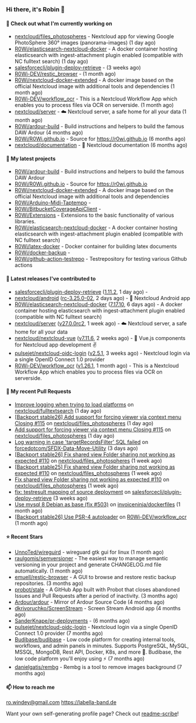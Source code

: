 ### Hi there, it's Robin 👋

#### 👷 Check out what I'm currently working on

- [nextcloud/files_photospheres](https://github.com/nextcloud/files_photospheres) - Nextcloud app for viewing Google PhotoSphere 360° images (panorama-images) (1 day ago)
- [R0Wi/elasticsearch-nextcloud-docker](https://github.com/R0Wi/elasticsearch-nextcloud-docker) - A docker container hosting elasticsearch with ingest-attachment plugin enabled (compatible with NC fulltext search) (1 day ago)
- [salesforcecli/plugin-deploy-retrieve](https://github.com/salesforcecli/plugin-deploy-retrieve) -  (3 weeks ago)
- [R0Wi-DEV/restic_browser](https://github.com/R0Wi-DEV/restic_browser) -  (1 month ago)
- [R0Wi/nextcloud-docker-extended](https://github.com/R0Wi/nextcloud-docker-extended) - A docker image based on the official Nextcloud image with additional tools and dependencies (1 month ago)
- [R0Wi-DEV/workflow_ocr](https://github.com/R0Wi-DEV/workflow_ocr) - This is a Nextcloud Workflow App which enables you to process files via OCR on serverside. (1 month ago)
- [nextcloud/server](https://github.com/nextcloud/server) - ☁️ Nextcloud server, a safe home for all your data (1 month ago)
- [R0Wi/ardour-build](https://github.com/R0Wi/ardour-build) - Build instructions and helpers to build the famous DAW Ardour (4 months ago)
- [R0Wi/R0Wi.github.io](https://github.com/R0Wi/R0Wi.github.io) - Source for https://r0wi.github.io (6 months ago)
- [nextcloud/documentation](https://github.com/nextcloud/documentation) - 📘 Nextcloud documentation (6 months ago)

#### 🌱 My latest projects

- [R0Wi/ardour-build](https://github.com/R0Wi/ardour-build) - Build instructions and helpers to build the famous DAW Ardour
- [R0Wi/R0Wi.github.io](https://github.com/R0Wi/R0Wi.github.io) - Source for https://r0wi.github.io
- [R0Wi/nextcloud-docker-extended](https://github.com/R0Wi/nextcloud-docker-extended) - A docker image based on the official Nextcloud image with additional tools and dependencies
- [R0Wi/Arduino-Midi-Taptempo](https://github.com/R0Wi/Arduino-Midi-Taptempo) - 
- [R0Wi/BitbucketCoverageApiClient](https://github.com/R0Wi/BitbucketCoverageApiClient) - 
- [R0Wi/Extensions](https://github.com/R0Wi/Extensions) - Extensions to the basic functionality of various libraries.
- [R0Wi/elasticsearch-nextcloud-docker](https://github.com/R0Wi/elasticsearch-nextcloud-docker) - A docker container hosting elasticsearch with ingest-attachment plugin enabled (compatible with NC fulltext search)
- [R0Wi/latex-docker](https://github.com/R0Wi/latex-docker) - Docker container for building latex documents
- [R0Wi/docker-backup](https://github.com/R0Wi/docker-backup) - 
- [R0Wi/github-action-testrepo](https://github.com/R0Wi/github-action-testrepo) - Testrepository for testing various Github actions

#### 🔭 Latest releases I've contributed to

- [salesforcecli/plugin-deploy-retrieve](https://github.com/salesforcecli/plugin-deploy-retrieve) ([1.11.2](https://github.com/salesforcecli/plugin-deploy-retrieve/releases/tag/1.11.2), 1 day ago) - 
- [nextcloud/android](https://github.com/nextcloud/android) ([rc-3.25.0-02](https://github.com/nextcloud/android/releases/tag/rc-3.25.0-02), 2 days ago) - 📱 Nextcloud Android app
- [R0Wi/elasticsearch-nextcloud-docker](https://github.com/R0Wi/elasticsearch-nextcloud-docker) ([7.17.10](https://github.com/R0Wi/elasticsearch-nextcloud-docker/releases/tag/7.17.10), 6 days ago) - A docker container hosting elasticsearch with ingest-attachment plugin enabled (compatible with NC fulltext search)
- [nextcloud/server](https://github.com/nextcloud/server) ([v27.0.0rc2](https://github.com/nextcloud/server/releases/tag/v27.0.0rc2), 1 week ago) - ☁️ Nextcloud server, a safe home for all your data
- [nextcloud/nextcloud-vue](https://github.com/nextcloud/nextcloud-vue) ([v7.11.6](https://github.com/nextcloud/nextcloud-vue/releases/tag/v7.11.6), 2 weeks ago) - 🍱 Vue.js components for Nextcloud app development  ✌
- [pulsejet/nextcloud-oidc-login](https://github.com/pulsejet/nextcloud-oidc-login) ([v2.5.1](https://github.com/pulsejet/nextcloud-oidc-login/releases/tag/v2.5.1), 3 weeks ago) - Nextcloud login via a single OpenID Connect 1.0 provider
- [R0Wi-DEV/workflow_ocr](https://github.com/R0Wi-DEV/workflow_ocr) ([v1.26.1](https://github.com/R0Wi-DEV/workflow_ocr/releases/tag/v1.26.1), 1 month ago) - This is a Nextcloud Workflow App which enables you to process files via OCR on serverside.

#### 🔨 My recent Pull Requests

- [Improve logging when trying to load platforms](https://github.com/nextcloud/fulltextsearch/pull/749) on [nextcloud/fulltextsearch](https://github.com/nextcloud/fulltextsearch) (1 day ago)
- [[Backport stable26] Add support for forcing viewer via context menu Closing #115](https://github.com/nextcloud/files_photospheres/pull/119) on [nextcloud/files_photospheres](https://github.com/nextcloud/files_photospheres) (1 day ago)
- [Add support for forcing viewer via context menu Closing #115](https://github.com/nextcloud/files_photospheres/pull/117) on [nextcloud/files_photospheres](https://github.com/nextcloud/files_photospheres) (1 day ago)
- [Log warning in case &#39;targetRecordsFilter&#39; SQL failed](https://github.com/forcedotcom/SFDX-Data-Move-Utility/pull/599) on [forcedotcom/SFDX-Data-Move-Utility](https://github.com/forcedotcom/SFDX-Data-Move-Utility) (3 days ago)
- [[Backport stable26] Fix shared view Folder sharing not working as expected #110](https://github.com/nextcloud/files_photospheres/pull/113) on [nextcloud/files_photospheres](https://github.com/nextcloud/files_photospheres) (1 week ago)
- [[Backport stable25] Fix shared view Folder sharing not working as expected #110](https://github.com/nextcloud/files_photospheres/pull/112) on [nextcloud/files_photospheres](https://github.com/nextcloud/files_photospheres) (1 week ago)
- [Fix shared view Folder sharing not working as expected #110](https://github.com/nextcloud/files_photospheres/pull/111) on [nextcloud/files_photospheres](https://github.com/nextcloud/files_photospheres) (1 week ago)
- [fix: testresult mapping of source deployment](https://github.com/salesforcecli/plugin-deploy-retrieve/pull/610) on [salesforcecli/plugin-deploy-retrieve](https://github.com/salesforcecli/plugin-deploy-retrieve) (3 weeks ago)
- [Use mysql 8 Debian as base (fix #503)](https://github.com/invoiceninja/dockerfiles/pull/507) on [invoiceninja/dockerfiles](https://github.com/invoiceninja/dockerfiles) (1 month ago)
- [[Backport stable26] Use PSR-4 autoloader](https://github.com/R0Wi-DEV/workflow_ocr/pull/200) on [R0Wi-DEV/workflow_ocr](https://github.com/R0Wi-DEV/workflow_ocr) (1 month ago)

#### ⭐ Recent Stars

- [UnnoTed/wireguird](https://github.com/UnnoTed/wireguird) - wireguard gtk gui for linux (1 month ago)
- [raulgomis/semversioner](https://github.com/raulgomis/semversioner) - The easiest way to manage semantic versioning in your project and generate CHANGELOG.md file automatically. (1 month ago)
- [emuell/restic-browser](https://github.com/emuell/restic-browser) - A GUI to browse and restore restic backup repositories. (3 months ago)
- [probot/stale](https://github.com/probot/stale) - A GitHub App built with Probot that closes abandoned Issues and Pull Requests after a period of inactivity. (3 months ago)
- [Ardour/ardour](https://github.com/Ardour/ardour) - Mirror of Ardour Source Code (4 months ago)
- [dkrivoruchko/ScreenStream](https://github.com/dkrivoruchko/ScreenStream) - Screen Stream Android app (4 months ago)
- [SanderKnape/pr-deployments](https://github.com/SanderKnape/pr-deployments) -  (6 months ago)
- [pulsejet/nextcloud-oidc-login](https://github.com/pulsejet/nextcloud-oidc-login) - Nextcloud login via a single OpenID Connect 1.0 provider (7 months ago)
- [Budibase/budibase](https://github.com/Budibase/budibase) - Low code platform for creating internal tools, workflows, and admin panels in minutes. Supports PostgreSQL, MySQL, MSSQL, MongoDB, Rest API, Docker, K8s, and more 🚀. Budibase, the low code platform you&#39;ll enjoy using ⚡   (7 months ago)
- [danielgatis/rembg](https://github.com/danielgatis/rembg) - Rembg is a tool to remove images background (7 months ago)

#### 📫 How to reach me
[ro.windey@gmail.com](mailto:ro.windey@gmailcom)
https://labella-band.de

Want your own self-generating profile page? Check out [readme-scribe](https://github.com/muesli/readme-scribe)!